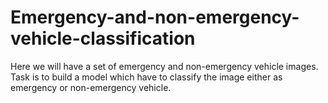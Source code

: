 # Emergency-and-non-emergency-vehicle-classification


Here we will have a set of emergency and non-emergency vehicle images. Task is to build a model which have to classify the image either as emergency or non-emergency vehicle.
